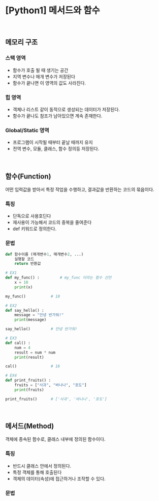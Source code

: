 # [Python1] 메서드와 함수

<br>

## 메모리 구조

### 스택 영역

- 함수가 호출 될 때 생기는 공간
- 지역 변수나 매개 변수가 저장된다
- 함수가 끝나면 이 영역의 값도 사라진다.

### 힙 영역

- 객체나 리스트 같이 동적으로 생성되는 데이터가 저장된다.
- 함수가 끝나도 참조가 남아있으면 계속 존재한다.

### Global/Static 영역

- 프로그램이 시작될 때부터 끝날 때까지 유지
- 전역 변수, 모듈, 클래스, 함수 정의등 저장된다.

<br>

## 함수(Function)

어떤 입력값을 받아서 특정 작업을 수행하고, 결과값을 반환하는 코드의 묶음이다.

### 특징

- 단독으로 사용호딘다
- 재사용이 가능해서 코드의 중복을 줄여준다
- def 키워드로 정의한다.

### 문법

```python
def 함수이름 (매개변수1, 매개변수2, ...)
    실행할 코드
    return 반환값
```

```python
# EX1
def my_func() :         # my_func 이라는 함수 선언
    x = 10
    print(x)

my_func()           # 10

# EX2
def say_hello() :
    message = "안녕 반가워!"
    print(message)

say_hello()         # 안녕 반가워!

# EX3
def cal() :
    num = 4
    result = num * num
    print(result)

cal()               # 16

# EX4
def print_fruits() :
    fruits = ["사과", "바나나", "포도"]
    print(fruits)

print_fruits()      # ['사과', '바나나', '포도']
```

<br>

## 메서드(Method)

객체에 종속된 함수로, 클래스 내부에 정의된 함수이다.

### 특징

- 반드시 클래스 안에서 정의된다.
- 특정 객체를 통해 호출된다
- 객체의 데이터(속성)에 접근하거나 조작할 수 있다.

### 문법

```python

```

<br>
